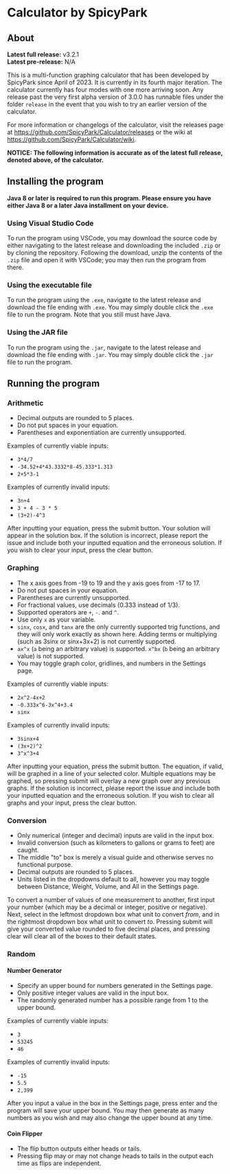 # Calculator by SpicyPark
## About
**Latest full release:** v3.2.1<br>
**Latest pre-release:** N/A

This is a multi-function graphing calculator that has been developed by SpicyPark since April of 2023. It is currently in its fourth major iteration. The calculator currently has four modes with one more arriving soon. Any release past the very first alpha version of 3.0.0 has runnable files under the folder `release` in the event that you wish to try an earlier version of the calculator.

For more information or changelogs of the calculator, visit the releases page at https://github.com/SpicyPark/Calculator/releases or the wiki at https://github.com/SpicyPark/Calculator/wiki.

**NOTICE: The following information is accurate as of the latest full release, denoted above, of the calculator.**

## Installing the program
**Java 8 or later is required to run this program. Please ensure you have either Java 8 or a later Java installment on your device.**
### Using Visual Studio Code
To run the program using VSCode, you may download the source code by either navigating to the latest release and downloading the included `.zip` or by cloning the repository. Following the download, unzip the contents of the `.zip` file and open it with VSCode; you may then run the program from there.
### Using the executable file
To run the program using the `.exe`, navigate to the latest release and download the file ending with `.exe`. You may simply double click the `.exe` file to run the program. Note that you still must have Java.
### Using the JAR file
To run the program using the `.jar`, navigate to the latest release and download the file ending with `.jar`. You may simply double click the `.jar` file to run the program.
## Running the program
### Arithmetic
- Decimal outputs are rounded to 5 places.
- Do not put spaces in your equation.
- Parentheses and exponentiation are currently unsupported.

Examples of currently viable inputs:
- `3*4/7`
- `-34.52+4*43.3332*8-45.333*1.313`
- `2+5*3-1`

Examples of currently invalid inputs:
- `3n+4`
- `3 + 4 - 3 * 5`
- `(3+2)-4^3`

After inputting your equation, press the submit button. Your solution will appear in the solution box. If the solution is incorrect, please report the issue and include both your inputted equation and the erroneous solution. If you wish to clear your input, press the clear button.
### Graphing
- The x axis goes from -19 to 19 and the y axis goes from -17 to 17.
- Do not put spaces in your equation.
- Parentheses are currently unsupported.
- For fractional values, use decimals (0.333 instead of 1/3).
- Supported operators are `+`, `-`. and `^`.
- Use only `x` as your variable.
- `sinx`, `cosx`, and `tanx` are the only currently supported trig functions, and they will only work exactly as shown here. Adding terms or multiplying (such as 3sinx or sinx+3x+2) is not currently supported.
- `ax^x` (`a` being an arbitrary value) is supported. `x^bx` (`b` being an arbitrary value) is not supported.
- You may toggle graph color, gridlines, and numbers in the Settings page.

Examples of currently viable inputs:
- `2x^2-4x+2`
- `-0.333x^6-3x^4+3.4`
- `sinx`

Examples of currently invalid inputs:
- `3sinx+4`
- `(3x+2)^2`
- `3^x^3+4`

After inputting your equation, press the submit button. The equation, if valid, will be graphed in a line of your selected color. Multiple equations may be graphed, so pressing submit will overlay a new graph over any previous graphs. If the solution is incorrect, please report the issue and include both your inputted equation and the erroneous solution. If you wish to clear all graphs and your input, press the clear button.
### Conversion
- Only numerical (integer and decimal) inputs are valid in the input box.
- Invalid conversion (such as kilometers to gallons or grams to feet) are caught.
- The middle "to" box is merely a visual guide and otherwise serves no functional purpose.
- Decimal outputs are rounded to 5 places.
- Units listed in the dropdowns default to all, however you may toggle between Distance, Weight, Volume, and All in the Settings page.

To convert a number of values of one measurement to another, first input your number (which may be a decimal or integer, positive or negative). Next, select in the leftmost dropdown box what unit to convert *from*, and in the rightmost dropdown box what unit to convert *to*. Pressing submit will give your converted value rounded to five decimal places, and pressing clear will clear all of the boxes to their default states.
### Random
#### Number Generator
- Specify an upper bound for numbers generated in the Settings page.
- Only positive integer values are valid in the input box.
- The randomly generated number has a possible range from 1 to the upper bound.

Examples of currently viable inputs:
- `3`
- `53245`
- `46`

Examples of currently invalid inputs:
- `-15`
- `5.5`
- `2,399`

After you input a value in the box in the Settings page, press enter and the program will save your upper bound. You may then generate as many numbers as you wish and may also change the upper bound at any time.

#### Coin Flipper
- The flip button outputs either heads or tails.
- Pressing flip may or may not change heads to tails in the output each time as flips are independent.
